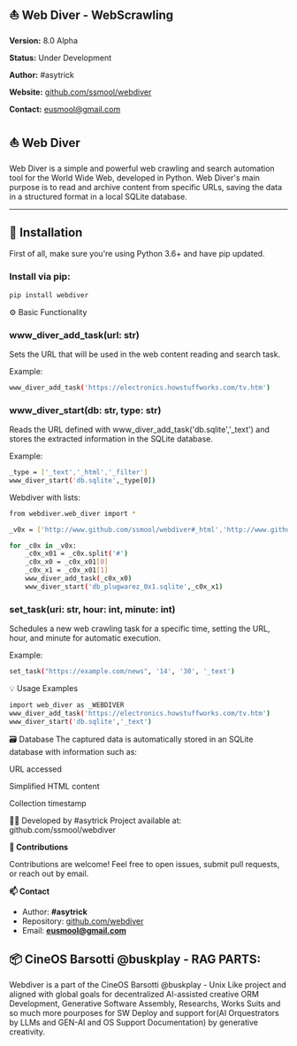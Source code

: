 ## ⛵ Web Diver - WebScrawling

**Version:** 8.0 Alpha

**Status:** Under Development  

**Author:** #asytrick

**Website:** [github.com/ssmool/webdiver](https://github.com/ssmool/webdiver)  

**Contact:** eusmool@gmail.com  

## ⛵ Web Diver

Web Diver is a simple and powerful web crawling and search automation tool for the World Wide Web, developed in Python. Web Diver's main purpose is to read and archive content from specific URLs, saving the data in a structured format in a local SQLite database.

---

## 🚀 Installation

First of all, make sure you're using Python 3.6+ and have pip updated.

### Install via pip:
```bash
pip install webdiver
```

⚙️ Basic Functionality

### www_diver_add_task(url: str)
Sets the URL that will be used in the web content reading and search task.

Example:

```bash
www_diver_add_task('https://electronics.howstuffworks.com/tv.htm')
```

### www_diver_start(db: str, type: str)
Reads the URL defined with www_diver_add_task('db.sqlite','_text') and stores the extracted information in the SQLite database.

Example:

```bash
_type = ['_text','_html','_filter']
www_diver_start('db.sqlite',_type[0])
```

Webdiver with lists:

```bash
from webdiver.web_diver import *

_v0x = ['http://www.github.com/ssmool/webdiver#_html','http://www.github.com/ssmool/radgram#_text','http://www.github.com/ssmool/cinewiz/raw/main/assets/cinewiz_cover.gif#_download']

for _c0x in _v0x:
    _c0x_x01 = _c0x.split('#')
    _c0x_x0 = _c0x_x01[0]
    _c0x_x1 = _c0x_x01[1]
    www_diver_add_task(_c0x_x0)
    www_diver_start('db_plugwarez_0x1.sqlite',_c0x_x1)
```

### set_task(uri: str, hour: int, minute: int)

Schedules a new web crawling task for a specific time, setting the URL, hour, and minute for automatic execution.

Example:

```bash
set_task("https://example.com/news", '14', '30', '_text')
```

💡 Usage Examples

```bash
import web_diver as _WEBDIVER
www_diver_add_task('https://electronics.howstuffworks.com/tv.htm')
www_diver_start('db.sqlite','_text')
```

🗃️ Database
The captured data is automatically stored in an SQLite database with information such as:

URL accessed

Simplified HTML content

Collection timestamp

👨‍💻 Developed by
#asytrick
Project available at: github.com/ssmool/webdiver

**🤝 Contributions**

Contributions are welcome! Feel free to open issues, submit pull requests, or reach out by email.

**📫 Contact**

- Author: **#asytrick**  
- Repository: [github.com/webdiver](https://github.com/ssmool/webdiver)  
- Email: **eusmool@gmail.com**

## 📦 CineOS Barsotti @buskplay - RAG PARTS:

Webdiver is a part of the CineOS Barsotti @buskplay - Unix Like project and aligned with global goals for decentralized AI-assisted creative ORM Development, Generative Software Assembly, Researchs, Works Suits and so much more pourposes for SW Deploy and support for(AI Orquestrators by LLMs and GEN-AI and OS Support Documentation) by generative creativity.
